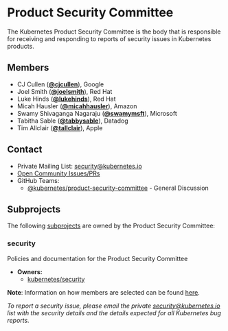 <!---
This is an autogenerated file!

Please do not edit this file directly, but instead make changes to the
sigs.yaml file in the project root.

To understand how this file is generated, see https://git.k8s.io/community/generator/README.md
--->
# Product Security Committee

The Kubernetes Product Security Committee is the body that is responsible for receiving and responding to reports of security issues in Kubernetes products.


## Members

* CJ Cullen (**[@cjcullen](https://github.com/cjcullen)**), Google
* Joel Smith (**[@joelsmith](https://github.com/joelsmith)**), Red Hat
* Luke Hinds (**[@lukehinds](https://github.com/lukehinds)**), Red Hat
* Micah Hausler (**[@micahhausler](https://github.com/micahhausler)**), Amazon
* Swamy Shivaganga Nagaraju (**[@swamymsft](https://github.com/swamymsft)**), Microsoft
* Tabitha Sable (**[@tabbysable](https://github.com/tabbysable)**), Datadog
* Tim Allclair (**[@tallclair](https://github.com/tallclair)**), Apple

## Contact
- Private Mailing List: security@kubernetes.io
- [Open Community Issues/PRs](https://github.com/kubernetes/community/labels/committee%2Fproduct-security)
- GitHub Teams:
    - [@kubernetes/product-security-committee](https://github.com/orgs/kubernetes/teams/product-security-committee) - General Discussion

## Subprojects

The following [subprojects][subproject-definition] are owned by the Product Security Committee:
### security
Policies and documentation for the Product Security Committee
- **Owners:**
  - [kubernetes/security](https://github.com/kubernetes/security/blob/master/OWNERS)

[subproject-definition]: https://github.com/kubernetes/community/blob/master/governance.md#subprojects
<!-- BEGIN CUSTOM CONTENT -->
**Note**: Information on how members are selected can be found
[here](https://git.k8s.io/security/security-release-process.md#product-security-committee-membership).

_To report a security issue, please email the private security@kubernetes.io list with the security details and the details expected for all Kubernetes bug reports._
<!-- END CUSTOM CONTENT -->

